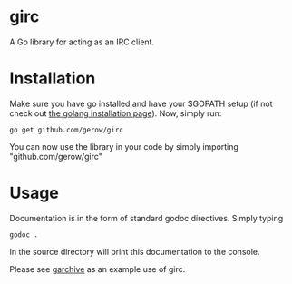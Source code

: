girc
====
A Go library for acting as an IRC client.

Installation
============
Make sure you have go installed and have your $GOPATH setup
(if not check out [the golang installation page](http://golang.org/doc/install)). Now, simply run:

`go get github.com/gerow/girc`

You can now use the library in your code by simply importing "github.com/gerow/girc"

Usage
=====
Documentation is in the form of standard godoc directives. Simply typing

`godoc .`

In the source directory will print this documentation to the console.

Please see [garchive](https://github.com/gerow/garchive) as an example use of girc.
